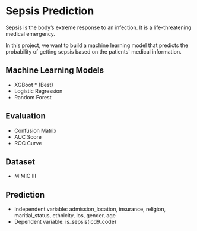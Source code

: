 # Sepsis Prediction
Sepsis is the body’s extreme response to an infection. It is a life-threatening medical emergency.

In this project, we want to build a machine learning model that predicts the probability of getting sepsis based on the patients' medical information. 

## Machine Learning Models
- XGBoot * (Best)
- Logistic Regression
- Random Forest

## Evaluation
- Confusion Matrix
- AUC Score
- ROC Curve

## Dataset
- MIMIC III

## Prediction
- Independent variable: admission_location, insurance, religion, maritial_status, ethnicity, los, gender, age
- Dependent variable: is_sepsis(icd9_code)



